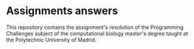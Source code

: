 # Assignments answers

This repository contains the assignment's resolution of the Programming Challenges subject of the computational biology master's degree taught at the Polytechnic University of Madrid. 
